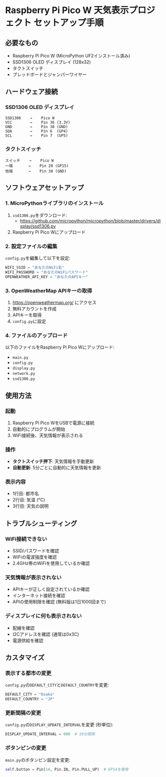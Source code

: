 # Raspberry Pi Pico W 天気表示プロジェクト セットアップ手順

## 必要なもの
- Raspberry Pi Pico W (MicroPython UF2インストール済み)
- SSD1306 OLED ディスプレイ (128x32)
- タクトスイッチ
- ブレッドボードとジャンパーワイヤー

## ハードウェア接続

### SSD1306 OLED ディスプレイ
```
SSD1306    →    Pico W
VCC        →    Pin 36 (3.3V)
GND        →    Pin 38 (GND)
SDA        →    Pin 6  (GP4)
SCL        →    Pin 7  (GP5)
```

### タクトスイッチ
```
スイッチ    →    Pico W
一端       →    Pin 20 (GP15)
他端       →    Pin 38 (GND)
```

## ソフトウェアセットアップ

### 1. MicroPythonライブラリのインストール
1. `ssd1306.py`をダウンロード:
   - https://github.com/micropython/micropython/blob/master/drivers/display/ssd1306.py
2. Raspberry Pi Pico Wにアップロード

### 2. 設定ファイルの編集
`config.py`を編集して以下を設定:
```python
WIFI_SSID = "あなたのWiFi名"
WIFI_PASSWORD = "あなたのWiFiパスワード"
OPENWEATHER_API_KEY = "あなたのAPIキー"
```

### 3. OpenWeatherMap APIキーの取得
1. https://openweathermap.org/ にアクセス
2. 無料アカウントを作成
3. APIキーを取得
4. `config.py`に設定

### 4. ファイルのアップロード
以下のファイルをRaspberry Pi Pico Wにアップロード:
- `main.py`
- `config.py`
- `display.py`
- `network.py`
- `ssd1306.py`

## 使用方法

### 起動
1. Raspberry Pi Pico WをUSBで電源に接続
2. 自動的にプログラムが開始
3. WiFi接続後、天気情報が表示される

### 操作
- **タクトスイッチ押下**: 天気情報を手動更新
- **自動更新**: 5分ごとに自動的に天気情報を更新

### 表示内容
- 1行目: 都市名
- 2行目: 気温 (°C)
- 3行目: 天気の説明

## トラブルシューティング

### WiFi接続できない
- SSID/パスワードを確認
- WiFiの電波強度を確認
- 2.4GHz帯のWiFiを使用しているか確認

### 天気情報が表示されない
- APIキーが正しく設定されているか確認
- インターネット接続を確認
- APIの使用制限を確認 (無料版は1日1000回まで)

### ディスプレイに何も表示されない
- 配線を確認
- I2Cアドレスを確認 (通常は0x3C)
- 電源供給を確認

## カスタマイズ

### 表示する都市の変更
`config.py`の`DEFAULT_CITY`と`DEFAULT_COUNTRY`を変更:
```python
DEFAULT_CITY = "Osaka"
DEFAULT_COUNTRY = "JP"
```

### 更新間隔の変更
`config.py`の`DISPLAY_UPDATE_INTERVAL`を変更 (秒単位):
```python
DISPLAY_UPDATE_INTERVAL = 600  # 10分間隔
```

### ボタンピンの変更
`main.py`のボタンピン設定を変更:
```python
self.button = Pin(14, Pin.IN, Pin.PULL_UP)  # GP14を使用
```
